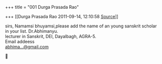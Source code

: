 +++
title = "001 Durga Prasada Rao"

+++
[[Durga Prasada Rao	2011-09-14, 12:10:58 [Source](https://groups.google.com/g/bvparishat/c/Ek-H4XEV7mg)]]



sirs, Namamsi bhuyamsi,please add the name of an young sanskrit scholar  
in your list. Dr.Abhimanyu.  
lecturer in Sanskrit, DEI, Dayalbagh, AGRA-5.  
Email addeess  
[abhima...@gmail.com]()



